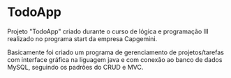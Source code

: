 # TodoApp

Projeto "TodoApp" criado durante o curso de lógica e programação III
 realizado no programa start da empresa Capgemini.

Basicamente foi criado um programa de gerenciamento de projetos/tarefas com interface gráfica
na liguagem java e com conexão ao banco de dados MySQL, seguindo os padrões do CRUD e MVC.
